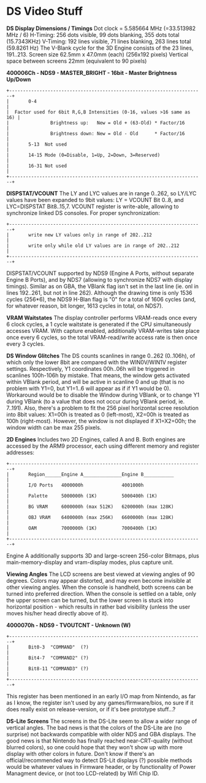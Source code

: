 # DS Video Stuff


**DS Display Dimensions / Timings**
Dot clock = 5.585664 MHz (=33.513982 MHz / 6)
H-Timing: 256 dots visible, 99 dots blanking, 355 dots total
(15.7343KHz)
V-Timing: 192 lines visible, 71 lines blanking, 263 lines total (59.8261
Hz)
The V-Blank cycle for the 3D Engine consists of the 23 lines, 191..213.
Screen size 62.5mm x 47.0mm (each) (256x192 pixels)
Vertical space between screens 22mm (equivalent to 90 pixels)

**400006Ch - NDS9 - MASTER_BRIGHT - 16bit - Master Brightness Up/Down**

```
+-----------------------------------------------------------------------+
|       0-4                                                             |
|  Factor used for 6bit R,G,B Intensities (0-16, values >16 same as 16) |
|               Brightness up:   New = Old + (63-Old) * Factor/16       |
|               Brightness down: New = Old - Old      * Factor/16       |
|       5-13  Not used                                                  |
|       14-15 Mode (0=Disable, 1=Up, 2=Down, 3=Reserved)                |
|       16-31 Not used                                                  |
+-----------------------------------------------------------------------+
```


**DISPSTAT/VCOUNT**
The LY and LYC values are in range 0..262, so LY/LYC values have been
expanded to 9bit values: LY = VCOUNT Bit 0..8, and LYC=DISPSTAT
Bit8..15,7.
VCOUNT register is write-able, allowing to synchronize linked DS
consoles.
For proper synchronization:

```
+-----------------------------------------------------------------------+
|       write new LY values only in range of 202..212                   |
|       write only while old LY values are in range of 202..212         |
+-----------------------------------------------------------------------+
```

DISPSTAT/VCOUNT supported by NDS9 (Engine A Ports, without separate
Engine B Ports), and by NDS7 (allowing to synchronize NDS7 with display
timings).
Similar as on GBA, the VBlank flag isn\'t set in the last line (ie. onl
in lines 192..261, but not in line 262).
Although the drawing time is only 1536 cycles (256\*6), the NDS9 H-Blan
flag is \"0\" for a total of 1606 cycles (and, for whatever reason, 
bit longer, 1613 cycles in total, on NDS7).

**VRAM Waitstates**
The display controller performs VRAM-reads once every 6 clock cycles, a
1 cycle waitstate is generated if the CPU simultaneously accesses VRAM.
With capture enabled, additionally VRAM-writes take place once every 6
cycles, so the total VRAM-read/write access rate is then once every 3
cycles.

**DS Window Glitches**
The DS counts scanlines in range 0..262 (0..106h), of which only the
lower 8bit are compared with the WIN0V/WIN1V register settings.
Respectively, Y1 coordinates 00h..06h will be triggered in scanlines
100h-106h by mistake. That means, the window gets activated within
VBlank period, and will be active in scanline 0 and up (that is no
problem with Y1=0, but Y1=1..6 will appear as if if Y1 would be 0).
Workaround would be to disable the Window during VBlank, or to change Y1
during VBlank (to a value that does not occur during VBlank period, ie.
7..191).
Also, there\'s a problem to fit the 256 pixel horizontal scree
resolution into 8bit values: X1=00h is treated as 0 (left-most), X2=00h
is treated as 100h (right-most). However, the window is not displayed if
X1=X2=00h; the window width can be max 255 pixels.

**2D Engines**
Includes two 2D Engines, called A and B. Both engines are accessed by
the ARM9 processor, each using different memory and register addresses:

```
+-----------------------------------------------------------------------+
|       Region______Engine A______________Engine B___________           |
|       I/O Ports   4000000h              4001000h                      |
|       Palette     5000000h (1K)         5000400h (1K)                 |
|       BG VRAM     6000000h (max 512K)   6200000h (max 128K)           |
|       OBJ VRAM    6400000h (max 256K)   6600000h (max 128K)           |
|       OAM         7000000h (1K)         7000400h (1K)                 |
+-----------------------------------------------------------------------+
```

Engine A additionally supports 3D and large-screen 256-color Bitmaps,
plus main-memory-display and vram-display modes, plus capture unit.

**Viewing Angles**
The LCD screens are best viewed at viewing angles of 90 degrees. Colors
may appear distorted, and may even become invisible at other viewing
angles.
When the console is handheld, both screens can be turned into preferred
direction. When the console is settled on a table, only the upper screen
can be turned, but the lower screen is stuck into horizontal position -
which results in rather bad visibility (unless the user moves his/her
head directly above of it).

**4000070h - NDS9 - TVOUTCNT - Unknown (W)**

```
+-----------------------------------------------------------------------+
|       Bit0-3  "COMMAND"  (?)                                          |
|       Bit4-7  "COMMAND2" (?)                                          |
|       Bit8-11 "COMMAND3" (?)                                          |
+-----------------------------------------------------------------------+
```

This register has been mentioned in an early I/O map from Nintendo, as
far as I know, the register isn\'t used by any games/firmware/bios, no
sure if it does really exist on release-version, or if it\'s bee
prototype stuff\...?

**DS-Lite Screens**
The screens in the DS-Lite seem to allow a wider range of vertical
angles.
The bad news is that the colors of the DS-Lite are (no surprise) not
backwards compatible with older NDS and GBA displays. The good news is
that Nintendo has finally reached near-CRT-quality (without blurred
colors), so one could hope that they won\'t show up with more display
with other colors in future.
Don\'t know if there\'s an official/recommended way to detect DS-Lit
displays (?) possible methods would be whatever values in Firmware
header, or by functionality of Power Managment device, or (not too
LCD-related) by Wifi Chip ID.



